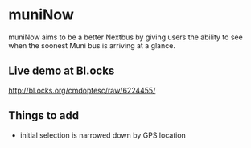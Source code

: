 muniNow
=======

muniNow aims to be a better Nextbus by giving users the ability to see when the soonest Muni bus is arriving at a glance.

Live demo at Bl.ocks
--------------------
http://bl.ocks.org/cmdoptesc/raw/6224455/

Things to add
-------------
- initial selection is narrowed down by GPS location
